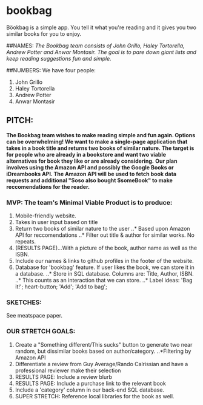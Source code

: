 # bookbag
Böokbag is a simple app. You tell it what you're reading and it gives you two similar books for you to enjoy.

##NAMES: *The Bookbag team consists of John Grillo, Haley Tortorella, Andrew Potter and Anwar Montasir. The goal is to pare down giant lists and keep reading suggestions fun and simple.*

##NUMBERS: We have four people:
1. John Grillo
2. Haley Tortorella
3. Andrew Potter
4. Anwar Montasir

## PITCH:
 __The Bookbag team wishes to make reading simple and fun again. Options can be overwhelming! We want to make a single-page application that takes in a book title and returns two books of similar nature. The target is for people who are already in a bookstore and want two viable alternatives for book they like or are already considering.__
 __Our plan involves using the Amazon API and possibly the Google Books or iDreambooks API. The Amazon API will be used to fetch book data requests and additional "Soso also bought $someBook" to make reccomendations for the reader.__

### MVP: The team's Minimal Viable Product is to produce:
1. Mobile-friendly website.
2. Takes in user input based on title
3. Return two books of similar nature to the user
..* Based upon Amazon API for reccomendations
..* Filter out title & author for similar works. No repeats.
4. (RESULTS PAGE)...With a picture of the book, author name as well as the ISBN.
5. Include our names & links to github profiles in the footer of the website.
6. Database for 'bookbag' feature. If user likes the book, we can store it in a database.
..* Store in SQL database. Columns are: Title, Author, ISBN.
..* This counts as an interaction that we can store.
..* Label ideas: 'Bag it!'; heart-button; 'Add'; 'Add to bag';

### SKETCHES:
See meatspace paper.




### OUR STRETCH GOALS:
1. Create a "Something different/This sucks" button to generate two near random, but dissimilar books based on author/category.
..*Filtering by Amazon API
2. Differentiate a review from Guy Average/Rando Calrissian and have a professional reviewer make their selection
3. RESULTS PAGE: Include a review blurb
4. RESULTS PAGE: Include a purchase link to the relevant book
5. Include a 'category' column in our back-end SQL database.
6. SUPER STRETCH: Reference local libraries for the book as well.
